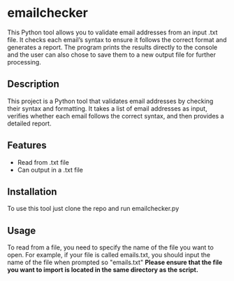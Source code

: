 # emailchecker
This Python tool allows you to validate email addresses from an input .txt file. 
It checks each email’s syntax to ensure it follows the correct format and generates a report. The program prints the results directly to the console and the user can also chose to save them to a new output file for further processing.

## Description

This project is a Python tool that validates email addresses by checking their syntax and formatting. It takes a list of email addresses as input, verifies whether each email follows the correct syntax, and then provides a detailed report.

## Features

- Read from .txt file
- Can output in a .txt file

## Installation

To use this tool just clone the repo and run emailchecker.py

## Usage

To read from a file, you need to specify the name of the file you want to open. For example, if your file is called emails.txt, you should input the name of the file when prompted so "emails.txt"
**Please ensure that the file you want to import is located in the same directory as the script.**
